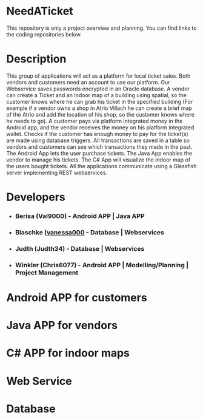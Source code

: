 # NeedATicket

This repository is only a project overview and planning. You can find links to the coding repositories below.

# Description

This group of applications will act as a platform for local ticket sales. Both vendors and customers need an account to use our platform. Our Webservice saves passwords encrypted in an Oracle database. A vendor can create a Ticket and an Indoor map of a building using spatial, so the customer knows where he can grab his ticket in the specified building (For example if a vendor owns a shop in Atrio Villach he can create a brief map of the Atrio and add the location of his shop, so the customer knows where he needs to go). A customer pays via platform integrated money in the Android app, and the vendor receives the money on his platform integrated wallet. Checks if the customer has enough money to pay for the ticket(s) are made using database triggers. All transactions are saved in a table so vendors and customers can see which transactions they made in the past. The Android App lets the user purchase tickets. The Java App enables the vendor to manage his tickets. The C# App will visualize the indoor map of the users bought tickets. All the applications communicate using a Glassfish server implementing REST webservices.

# Developers

* ### Berisa (Val9000) - Android APP | Java APP
* ### Blaschke ([vanessa000](https://github.com/vanessa000) - Database | Webservices
* ### Judth (Judth34) - Database | Webservices
* ### Winkler (Chris6077) - Android APP | Modelling/Planning | Project Management

# Android APP for customers

# Java APP for vendors

# C# APP for indoor maps

# Web Service

# Database
